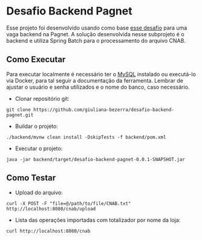 # Desafio Backend Pagnet

Esse projeto foi desenvolvido usando como base [esse desafio](https://github.com/Pagnet/desafio-back-end/tree/master) para uma vaga backend na Pagnet. A solução desenvolvida nesse subprojeto é o backend e utiliza Spring Batch para o processamento do arquivo CNAB.

## Como Executar
Para executar localmente é necessário ter o [MySQL](https://www.mysql.com) instalado ou executá-lo via Docker, para tal seguir a documentação da ferramenta. Lembrar de ajustar o usuário e senha utilizados e o nome do banco, caso necessário.

- Clonar repositório git:
```
git clone https://github.com/giuliana-bezerra/desafio-backend-pagnet.git
```
- Buildar o projeto:
```
./backend/mvnw clean install -DskipTests -f backend/pom.xml
```
- Executar o projeto:
```
java -jar backend/target/desafio-backend-pagnet-0.0.1-SNAPSHOT.jar
```

## Como Testar

- Upload do arquivo:
```
curl -X POST -F "file=@/path/to/file/CNAB.txt" http://localhost:8080/cnab/upload
``` 
- Lista das operações importadas com totalizador por nome da loja:
```
curl http://localhost:8080/cnab
```
